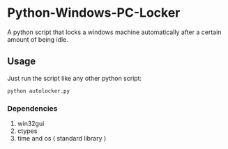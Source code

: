 # Python-Windows-PC-Locker
A python script that locks a windows machine automatically after a certain amount of being idle.

## Usage ##

Just run the script like any other python script:

```
python autolocker.py
```

### Dependencies ###
1. win32gui
2. ctypes
3. time and os ( standard library )
